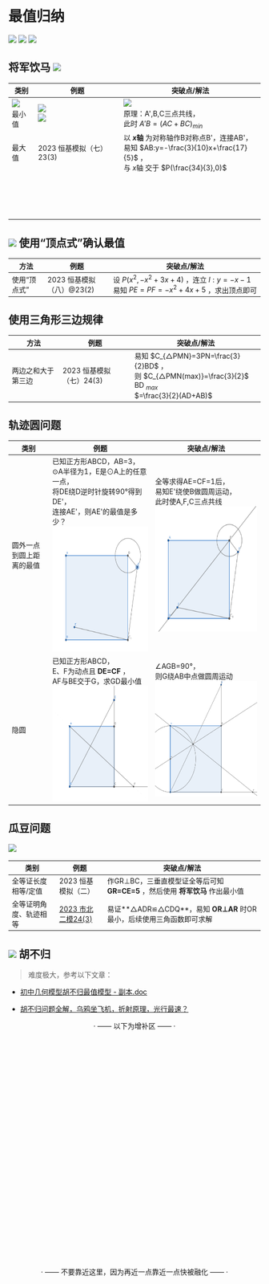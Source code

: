# 最值归纳
<img src="https://img.shields.io/badge/版本-Beta 1.2 (2023.6.4)-a" height="25"> <img src="https://img.shields.io/badge/对应考题-不固定-blue" height="25"> <img src="https://img.shields.io/badge/分值-3~5分-brown" height="25">

## 将军饮马 <a href='https://baike.baidu.com/item/%E5%B0%86%E5%86%9B%E9%A5%AE%E9%A9%AC%E9%97%AE%E9%A2%98/413245?fr=aladdin'><img src="https://img.shields.io/badge/百度百科-2932e0?logo=baidu" height="20"></a>

|类别|例题|突破点/解法|
|-|-|-|
|<img src="https://img.shields.io/badge/基础-ff0000" height="20"><br> 最小值|<img src="https://img.shields.io/badge/百度百科-2932e0?logo=baidu" height="20"><br><img src="https://bkimg.cdn.bcebos.com/pic/3801213fb80e7bec498b54892f2eb9389b506b00?x-bce-process=image/resize,m_lfit,w_394,limit_2" height="150">|<img src="https://bkimg.cdn.bcebos.com/pic/43a7d933c895d1432481b34b73f082025baf07e6?x-bce-process=image/resize,m_lfit,w_394,limit_0" height="180"><br>原理：A',B,C三点共线，<br>此时 $A'B={(AC+BC)}_{min}$ |
|最大值|2023 恒基模拟（七）23(3)|以 **$x$轴** 为对称轴作B对称点B'，连接AB'，<br>易知 $AB:y=-\frac{3}{10}x+\frac{17}{5}$ ，<br>与 $x$轴 交于 $P(\frac{34}{3},0)$
|<br><br><br><br><br>||

## <img src="https://img.shields.io/badge/联动二次函数-12a182" height="26"> 使用“顶点式”确认最值

|方法|例题|突破点/解法|
|-|-|-|
|使用“顶点式”|2023 恒基模拟（八）@23(2)|设 $P(x^2,-x^2+3x+4 )$ ，连立 $l:y=-x-1$ 易知 $PE=PF=-x^2+4x+5$ ，求出顶点即可|

## 使用三角形三边规律
|方法|例题|突破点/解法|
|-|-|-|
|两边之和大于第三边|2023 恒基模拟（七）24(3)|易知 $C_{△PMN}=3PN=\frac{3}{2}BD$ ，<br>则 $C_{△PMN(max)}=\frac{3}{2}$ BD $_{max}$ <br> $=\frac{3}{2}(AD+AB)$

## 轨迹圆问题

|类别|例题|突破点/解法|
|-|-|-|
|圆外一点到圆上距离的最值|已知正方形ABCD，AB=3，<br>⊙A半径为1，E是⊙A上的任意一点，<br>将DE绕D逆时针旋转90°得到DE'，<br>连接AE'，则AE'的最值是多少？<img src='最值题目1.png' height="250px"> |全等求得AE=CF=1后，<br>易知E'绕使B做圆周运动，<br>此时使A,F,C三点共线<br><img src='最值题目3.png' height="250px">|
|隐圆|已知正方形ABCD，<br>E、F为动点且 **DE=CF** ，<br>AF与BE交于G，求GD最小值<img src='最值题目2.png' height="230px">|∠AGB=90°，<br>则G绕AB中点做圆周运动 <img src='最值题目4.png' height="230px">

## 瓜豆问题

<img src="https://img.shields.io/badge/💡提 示-找全等-1ba784" height="25">

|类别|例题|突破点/解法|
|-|-|-|
|全等证长度相等/定值|2023 恒基模拟（二）|作GR⊥BC，三垂直模型证全等后可知 **GR=CE=5** ，然后使用 **将军饮马** 作出最小值|
|全等证明角度、轨迹相等|[2023 市北二模24(3)](https://www.jyeoo.com/math/ques/detail/4d24102e-2151-4150-853a-670daaf25d70?so=4&yr=2023&rg=1080200)|易证**△ADR≌△CDQ**，易知 **OR⊥AR** 时OR最小，后续使用三角函数即可求解|

## <img src="https://img.shields.io/badge/难-ff0000" height="26"> 胡不归

> 难度极大，参考以下文章：

- [初中几何模型胡不归最值模型 - 副本.doc](https://laobanzhang0-my.sharepoint.com/:w:/g/personal/laobanzhang_laobanzhang0_onmicrosoft_com/ERKd-4od5spLmYrNmwA3QoYB0Iovi4nKT3vIJO0-3Cd-IA?e=pvyvW4)

- [胡不归问题全解，乌鸦坐飞机，折射原理，光行最速？](https://mp.weixin.qq.com/s/Nho6n-vb-uak74wUDMTcaQ)



<div align="center">

· —— 以下为增补区 —— ·

<br><br><br><br><br><br><br><br><br><br><br><br><br><br><br><br><br><br><br><br><br><br><br><br><br><br>

· —— 不要靠近这里，因为再近一点靠近一点快被融化 —— ·

</div>